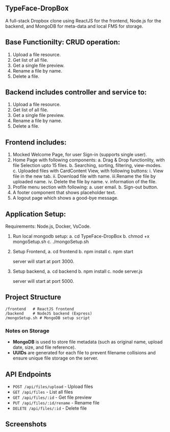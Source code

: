 ## TypeFace-DropBox
A full-stack Dropbox clone using ReactJS for the frontend, Node.js for the backend, and MongoDB for meta-data and local FMS for storage.

## Base Functionilty: CRUD operation:
1. Upload a file resource.
2. Get list of all file.
3. Get a single file preview.
4. Rename a file by name.
5. Delete a file. 

## Backend includes controller and service to: 
1. Upload a file resource.
2. Get list of all file.
3. Get a single file preview.
4. Rename a file by name.
5. Delete a file. 

## Frontend includes:
1. Mocked Welcome Page, for user Sign-in (supports single user).
2. Home Page with following components:
   a. Drag & Drop functionlity, with file Selection upto 15 files.
   b. Searching, sorting, filtering, view-modes.
   c. Uploaded files with CardContent View, with following buttons:
     i.  View file in the new tab.
     ii. Download file with name.
     iii.Rename the file by uploaded name.
     iv. Delete the file by name. 
     v.  information of the file. 
3. Profile menu section with following: 
    a. user email.
    b. Sign-out button.
4. A footer component that shows placeholder text.
5. A logout page which shows a good-bye message.

## Application Setup: 
Requirements: Node.js, Docker, VsCode. 
1. Run local mongodb setup: 
   a. cd TypeFace-DropBox
   b. chmod +x mongoSetup.sh 
   c. ./mongoSetup.sh
2. Setup Frontend,
   a. cd frontend
   b. npm install
   c. npm start 
   
   server will start at port 3000.
3. Setup backend,
   a. cd backend
   b. npm install
   c. node server.js

   server will start at port 5000.

## Project Structure
```
/frontend   # ReactJS frontend
/backend    # NodeJS backend (Express)
/mongoSetup.sh # MongoDB setup script
```
### Notes on Storage

- **MongoDB** is used to store file metadata (such as original name, upload date, size, and file reference).
- **UUIDs** are generated for each file to prevent filename collisions and ensure unique file storage on the server.

## API Endpoints
- `POST /api/files/upload` - Upload files
- `GET /api/files` - List all files
- `GET /api/files/:id` - Get file preview
- `PUT /api/files/:id/rename` - Rename file
- `DELETE /api/files/:id` - Delete file


## Screenshots


